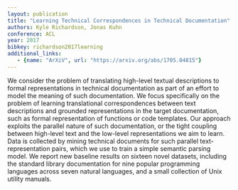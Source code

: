 ```yaml
---
layout: publication
title: "Learning Technical Correspondences in Technical Documentation"
authors: Kyle Richardson, Jonas Kuhn
conference: ACL
year: 2017
bibkey: richardson2017learning
additional_links:
   - {name: "ArXiV", url: "https://arxiv.org/abs/1705.04815"}
---
```

We consider the problem of translating high-level textual descriptions to formal representations in technical documentation as part of an effort to model the meaning of such documentation. We focus specifically on the problem of learning translational correspondences between text descriptions and grounded representations in the target documentation, such as formal representation of functions or code templates. Our approach exploits the parallel nature of such documentation, or the tight coupling between high-level text and the low-level representations we aim to learn. Data is collected by mining technical documents for such parallel text-representation pairs, which we use to train a simple semantic parsing model. We report new baseline results on sixteen novel datasets, including the standard library documentation for nine popular programming languages across seven natural languages, and a small collection of Unix utility manuals.
